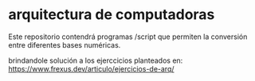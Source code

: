 # arquitectura de computadoras
Este repositorio contendrá programas /script que permiten la conversión entre diferentes bases numéricas. 

brindandole solución a los ejerccicios planteados en: https://www.frexus.dev/articulo/ejercicios-de-arq/

